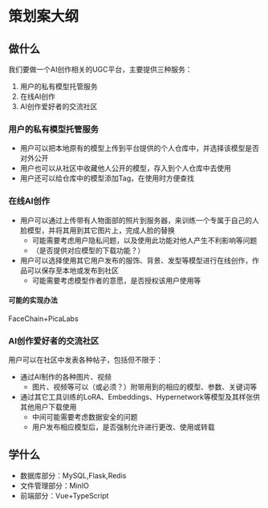 # 策划案大纲

## 做什么

我们要做一个AI创作相关的UGC平台，主要提供三种服务：

1. 用户的私有模型托管服务
1. 在线AI创作
1. AI创作爱好者的交流社区

### 用户的私有模型托管服务

- 用户可以把本地原有的模型上传到平台提供的个人仓库中，并选择该模型是否对外公开
- 用户也可以从社区中收藏他人公开的模型，存入到个人仓库中去使用
- 用户还可以给仓库中的模型添加Tag，在使用时方便查找

### 在线AI创作

- 用户可以通过上传带有人物面部的照片到服务器，来训练一个专属于自己的人脸模型，并将其用到其它图片上，完成人脸的替换
  - 可能需要考虑用户隐私问题，以及使用此功能对他人产生不利影响等问题
  - （是否提供对应模型的下载功能？）
- 用户可以选择使用其它用户发布的服饰、背景、发型等模型进行在线创作，作品可以保存至本地或发布到社区
  - 可能需要考虑模型作者的意愿，是否授权该用户使用等

#### 可能的实现办法

FaceChain+PicaLabs

### AI创作爱好者的交流社区

用户可以在社区中发表各种帖子，包括但不限于：

- 通过AI制作的各种图片、视频
  - 图片、视频等可以（或必须？）附带用到的相应的模型、参数、关键词等
- 通过其它工具训练的LoRA、Embeddings、Hypernetwork等模型及其样张供其他用户下载使用
  - 中间可能需要考虑数据安全的问题
  - 用户发布相应模型后，是否强制允许进行更改、使用或转载

## 学什么

- 数据库部分：MySQL,Flask,Redis
- 文件管理部分：MinIO
- 前端部分：Vue+TypeScript

